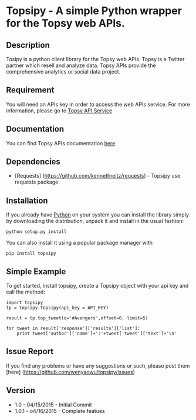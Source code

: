 # Topsipy - A simple Python wrapper for the Topsy web APIs.

## Description
Tosipy is a python client library for the Topsy web APIs.
Topsy is a Twitter partner which resell and analyze data. 
Topsy APIs provide the comprehensive analytics or social data project.

## Requirement
You will need an APIs key in order to access the web APIs service.
For more information, please go to [Topsy API Service](http://api.topsy.com/)

## Documentation
You can find Topsy APIs documentation [here](http://api.topsy.com/doc/)

## Dependencies
- [Requests] (https://github.com/kennethreitz/requests) - Topsipy use requests package.

## Installation
If you already have [Python](http://www.python.org/) on your system you can install the library simply by downloading the distribution, unpack it and install in the usual fashion:

    python setup.py install

You can also install it using a popular package manager with 

  `pip install topsipy`

## Simple Example
To get started, install topsipy, create a Topsipy object with your api key and call the method:

    import topsipy
    tp = topsipy.Topsipy(api_key = API_KEY)
  
    result = tp.top_tweet(q='#Avengers',offset=0, limit=5)
  
    for tweet in result['response']['results']['list']:
        print tweet['author']['name']+':'+tweet['tweet']['text']+'\n'
        
## Issue Report
If you find any problems or have any suggestions or such, please post them [here] (https://github.com/wenyaowu/topsipy/issues) 

## Version

- 1.0 - 04/15/2015 - Initial Commit
- 1.0.1 - o4/16/2015 - Complete featues
